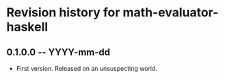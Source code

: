 # Revision history for math-evaluator-haskell

## 0.1.0.0 -- YYYY-mm-dd

* First version. Released on an unsuspecting world.
